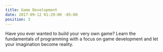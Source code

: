 ```yaml
---
title: Game Development
date: 2017-09-12 01:29:00 -05:00
position: 3
---
```


Have you ever wanted to build your very own game? Learn the fundamentals of programming with a focus on game development and let your imagination become reality.